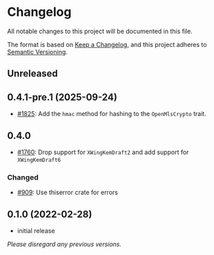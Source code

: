 # Changelog
All notable changes to this project will be documented in this file.

The format is based on [Keep a Changelog](https://keepachangelog.com/en/1.0.0/),
and this project adheres to [Semantic Versioning](https://semver.org/spec/v2.0.0.html).

## Unreleased

## 0.4.1-pre.1 (2025-09-24)

- [#1825](https://github.com/openmls/openmls/pull/1825): Add the `hmac` method for hashing to the `OpenMlsCrypto` trait.

## 0.4.0
- [#1760](https://github.com/openmls/openmls/pull/1760): Drop support for `XWingKemDraft2` and add support for `XWingKemDraft6`

### Changed
- [#909](https://github.com/openmls/openmls/pull/909): Use thiserror crate for errors

## 0.1.0 (2022-02-28)
- initial release

*Please disregard any previous versions.*
